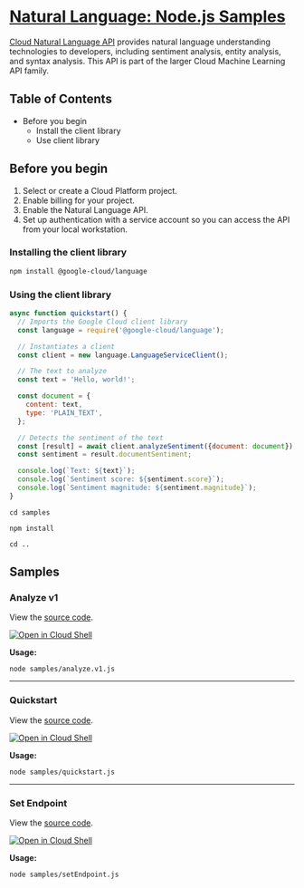 
# [Natural Language: Node.js Samples](https://github.com/googleapis/nodejs-language)


[Cloud Natural Language API](https://cloud.google.com/natural-language/docs) provides natural
language understanding technologies to developers, including sentiment analysis, entity
analysis, and syntax analysis. This API is part of the larger Cloud Machine Learning API family.

## Table of Contents

* Before you begin
  * Install the client library
  * Use client library


## Before you begin

1.  Select or create a Cloud Platform project.
1.  Enable billing for your project.
1.  Enable the Natural Language API.
1.  Set up authentication with a service account so you can access the API from your local workstation.

### Installing the client library

```bash
npm install @google-cloud/language
```


### Using the client library

```javascript
async function quickstart() {
  // Imports the Google Cloud client library
  const language = require('@google-cloud/language');

  // Instantiates a client
  const client = new language.LanguageServiceClient();

  // The text to analyze
  const text = 'Hello, world!';

  const document = {
    content: text,
    type: 'PLAIN_TEXT',
  };

  // Detects the sentiment of the text
  const [result] = await client.analyzeSentiment({document: document});
  const sentiment = result.documentSentiment;

  console.log(`Text: ${text}`);
  console.log(`Sentiment score: ${sentiment.score}`);
  console.log(`Sentiment magnitude: ${sentiment.magnitude}`);
}

```





`cd samples`

`npm install`

`cd ..`

## Samples



### Analyze v1

View the [source code](https://github.com/googleapis/nodejs-language/blob/master/samples/analyze.v1.js).

[![Open in Cloud Shell][shell_img]](https://console.cloud.google.com/cloudshell/open?git_repo=https://github.com/googleapis/nodejs-language&page=editor&open_in_editor=samples/analyze.v1.js,samples/README.md)

__Usage:__


`node samples/analyze.v1.js`


-----




### Quickstart

View the [source code](https://github.com/googleapis/nodejs-language/blob/master/samples/quickstart.js).

[![Open in Cloud Shell][shell_img]](https://console.cloud.google.com/cloudshell/open?git_repo=https://github.com/googleapis/nodejs-language&page=editor&open_in_editor=samples/quickstart.js,samples/README.md)

__Usage:__


`node samples/quickstart.js`


-----




### Set Endpoint

View the [source code](https://github.com/googleapis/nodejs-language/blob/master/samples/setEndpoint.js).

[![Open in Cloud Shell][shell_img]](https://console.cloud.google.com/cloudshell/open?git_repo=https://github.com/googleapis/nodejs-language&page=editor&open_in_editor=samples/setEndpoint.js,samples/README.md)

__Usage:__


`node samples/setEndpoint.js`






[shell_img]: https://gstatic.com/cloudssh/images/open-btn.png
[shell_link]: https://console.cloud.google.com/cloudshell/open?git_repo=https://github.com/googleapis/nodejs-language&page=editor&open_in_editor=samples/README.md
[product-docs]: https://cloud.google.com/natural-language/docs/

